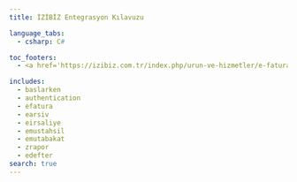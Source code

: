 ```yaml
---
title: İZİBİZ Entegrasyon Kılavuzu

language_tabs:
  - csharp: C#

toc_footers:
  - <a href='https://izibiz.com.tr/index.php/urun-ve-hizmetler/e-fatura-destek/demo' target='_blank'>Test Hesabı Talep Formu</a>

includes:
  - baslarken
  - authentication
  - efatura
  - earsiv
  - eirsaliye
  - emustahsil
  - emutabakat
  - zrapor
  - edefter
search: true
---
```

